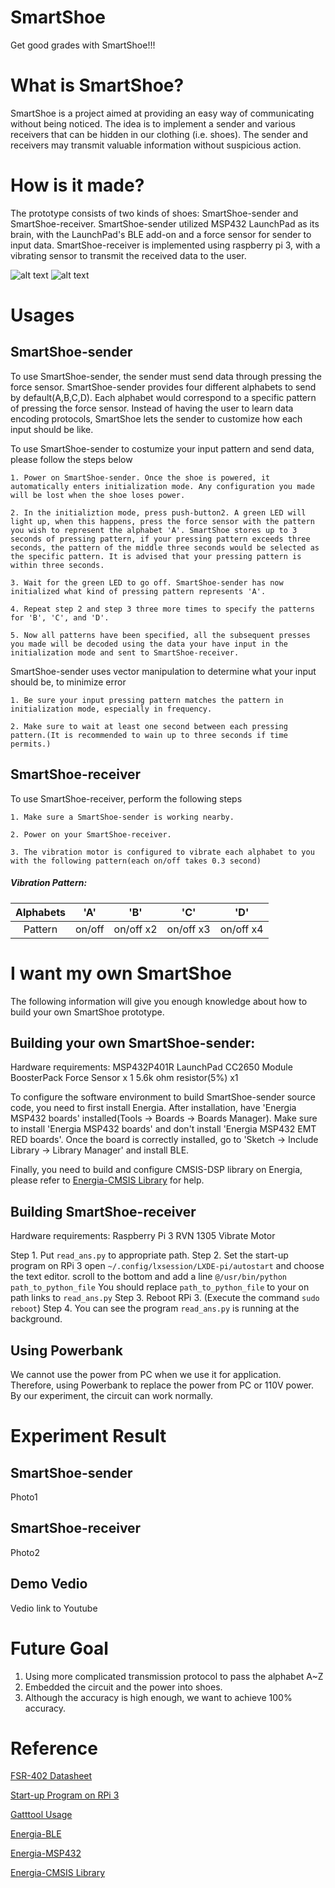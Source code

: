 # SmartShoe

Get good grades with SmartShoe!!!

# What is SmartShoe?

SmartShoe is a project aimed at providing an easy way of communicating without being noticed. The idea is to implement a sender and various receivers that can be hidden in our clothing (i.e. shoes). The sender and receivers may transmit valuable information without suspicious action.

# How is it made?

The prototype consists of two kinds of shoes: SmartShoe-sender and SmartShoe-receiver. SmartShoe-sender utilized MSP432 LaunchPad as its brain, with the LaunchPad's BLE add-on and a force sensor for sender to input data. SmartShoe-receiver is implemented using raspberry pi 3, with a vibrating sensor to transmit the received data to the user.
 
![alt text]( https://github.com/NTUEE-ESLab/2017Fall-SmartShoe/blob/gh-pages/Images/sender_bb.jpg?raw=true "SmartShoe-sender")
![alt text]( https://github.com/NTUEE-ESLab/2017Fall-SmartShoe/blob/gh-pages/Images/receiver_bb.jpg?raw=true  "SmartShoe-receiver")

# Usages

## SmartShoe-sender

To use SmartShoe-sender, the sender must send data through pressing the force sensor. SmartShoe-sender provides four different alphabets to send by default(A,B,C,D). Each alphabet would correspond to a specific pattern of pressing the force sensor. Instead of having the user to learn data encoding protocols, SmartShoe lets the sender to customize how each input should be like. 

To use SmartShoe-sender to costumize your input pattern and send data, please follow the steps below

	1. Power on SmartShoe-sender. Once the shoe is powered, it automatically enters initialization mode. Any configuration you made will be lost when the shoe loses power.
	
	2. In the initializtion mode, press push-button2. A green LED will light up, when this happens, press the force sensor with the pattern you wish to represent the alphabet 'A'. SmartShoe stores up to 3 seconds of pressing pattern, if your pressing pattern exceeds three seconds, the pattern of the middle three seconds would be selected as the specific pattern. It is advised that your pressing pattern is within three seconds.
	
	3. Wait for the green LED to go off. SmartShoe-sender has now initialized what kind of pressing pattern represents 'A'. 
	
	4. Repeat step 2 and step 3 three more times to specify the patterns for 'B', 'C', and 'D'.
	
	5. Now all patterns have been specified, all the subsequent presses you made will be decoded using the data your have input in the initialization mode and sent to SmartShoe-receiver.

SmartShoe-sender uses vector manipulation to determine what your input should be, to minimize error

	1. Be sure your input pressing pattern matches the pattern in initialization mode, especially in frequency.
	
	2. Make sure to wait at least one second between each pressing pattern.(It is recommended to wain up to three seconds if time permits.)

## SmartShoe-receiver

To use SmartShoe-receiver, perform the following steps

	1. Make sure a SmartShoe-sender is working nearby.
	
	2. Power on your SmartShoe-receiver.
	
	3. The vibration motor is configured to vibrate each alphabet to you with the following pattern(each on/off takes 0.3 second)
	
##### Vibration Pattern:

|Alphabets   |'A'         |'B'         |'C'         |'D'         |
|:----------:|:----------:|:----------:|:----------:|:----------:|
|Pattern     |on/off	  |on/off x2   |on/off x3   |on/off x4   |



# I want my own SmartShoe

The following information will give you enough knowledge about how to build your own SmartShoe prototype.

## Building your own SmartShoe-sender:

Hardware requirements:
	MSP432P401R LaunchPad
	CC2650 Module BoosterPack
	Force Sensor x 1
	5.6k ohm resistor(5%) x1

To configure the software environment to build SmartShoe-sender source code, you need to first install Energia. After installation, have 'Energia MSP432 boards' installed(Tools -> Boards -> Boards Manager). Make sure to install 'Energia MSP432 boards' and don't install 'Energia MSP432 EMT RED boards'. Once the board is correctly installed, go to 'Sketch -> Include Library -> Library Manager' and install BLE.

Finally, you need to build and configure CMSIS-DSP library on Energia, please refer to [Energia-CMSIS Library](https://github.com/b03901060/CMSIS-DSP-Library-for-MSP432-on-Energia-IDE) for help.

## Building SmartShoe-receiver

Hardware requirements:
	Raspberry Pi 3
	RVN 1305 Vibrate Motor
	
Step 1. Put `read_ans.py` to appropriate path.
Step 2. Set the start-up program on RPi 3
	open `~/.config/lxsession/LXDE-pi/autostart` and choose the text editor.
	scroll to the bottom and add a line
	`@/usr/bin/python path_to_python_file`
	You should replace `path_to_python_file` to your on path links to `read_ans.py`
Step 3. Reboot RPi 3. (Execute the command `sudo reboot`)
Step 4. You can see the program `read_ans.py` is running at the background.

## Using Powerbank
We cannot use the power from PC when we use it for application. Therefore, using Powerbank to replace the power from PC or 110V power. By our experiment, the circuit can work normally.

# Experiment Result
## SmartShoe-sender
Photo1
## SmartShoe-receiver
Photo2
## Demo Vedio
Vedio link to Youtube

# Future Goal
1. Using more complicated transmission protocol to pass the alphabet A~Z
2. Embedded the circuit and the power into shoes.
3. Although the accuracy is high enough, we want to achieve 100% accuracy.


# Reference
[FSR-402 Datasheet](http://www.trossenrobotics.com/productdocs/2010-10-26-DataSheet-FSR402-Layout2.pdf)

[Start-up Program on RPi 3](http://icodding.blogspot.tw/2016/01/raspberry-pi-linux-pi-sell-script.html)

[Gatttool Usage](http://www.humbug.in/2014/using-gatttool-manualnon-interactive-mode-read-ble-devices/)

[Energia-BLE](http://energia.nu/reference/ble/)

[Energia-MSP432](http://energia.nu/pin-maps/guide_msp432p401r/)

[Energia-CMSIS Library](https://github.com/b03901060/CMSIS-DSP-Library-for-MSP432-on-Energia-IDE)
